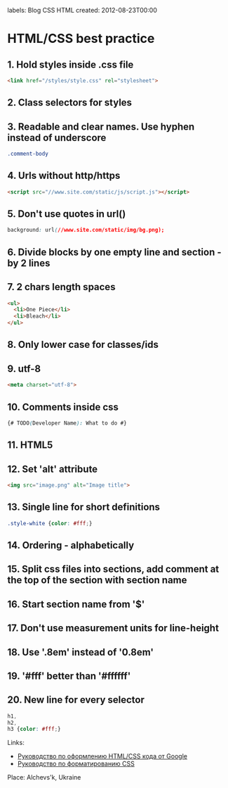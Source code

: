 labels: Blog
        CSS
        HTML
created: 2012-08-23T00:00

# HTML/CSS best practice

## 1. Hold styles inside .css file

```html
<link href="/styles/style.css" rel="stylesheet">
```

## 2. Class selectors for styles

## 3. Readable and clear names. Use hyphen instead of underscore

```css
.comment-body
```

## 4. Urls without http/https

```html
<script src="//www.site.com/static/js/script.js"></script>
```

## 5. Don't use quotes in url()

```css
background: url(//www.site.com/static/img/bg.png);
```

## 6. Divide blocks by one empty line and section - by 2 lines

## 7. 2 chars length spaces
```html
<ul>
  <li>One Piece</li>
  <li>Bleach</li>
</ul>
```

## 8. Only lower case for classes/ids

## 9. utf-8

```html
<meta charset="utf-8">
```

## 10. Comments inside css

```css
{# TODO(Developer Name): What to do #}
```

## 11. HTML5

## 12. Set 'alt' attribute

```html
<img src="image.png" alt="Image title">
```

## 13. Single line for short definitions

```css
.style-white {color: #fff;}
```

## 14. Ordering - alphabetically

## 15. Split css files into sections, add comment at the top of the section with section name

## 16. Start section name from '$'

## 17. Don't use measurement units for line-height

## 18. Use '.8em' instead of '0.8em'

## 19. '#fff' better than '#ffffff'

## 20. New line for every selector

```css
h1,
h2,
h3 {color: #fff;}
```

Links:

- [Руководство по оформлению HTML/CSS кода от Google](http://habrahabr.ru/post/143452/)
- [Руководство по форматированию CSS](http://habrahabr.ru/post/149986/)

Place: Alchevs'k, Ukraine

